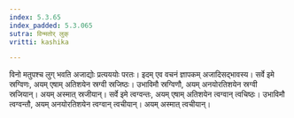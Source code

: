 ```yaml
---
index: 5.3.65
index_padded: 5.3.065
sutra: विन्मतोर् लुक्
vritti: kashika

---
```

विनो मतुपश्च लुग् भवति अजाद्योः प्रत्यययोः परतः। इदम् एव वचनं ज्ञापकम् अजादिसद्भावस्य। सर्वे इमे स्रग्विणः, अयम् एषाम् अतिशयेन स्रग्वी स्रजिष्ठः। उभाविमौ स्रग्विणौ, अयम् अनयोरतिशयेन स्रग्वी स्रजियान्। अयम् अस्मात् स्रजीयान्। सर्वे इमे त्वग्वन्तः, अयम् एषाम् अतिशयेन त्वग्वान् त्वचिष्ठः। उभाविमौ त्वग्वन्तौ, अयम् अनयोरतिशयेन त्वग्वान् त्वचीयान्। अयम् अस्मात् त्वचीयान्।